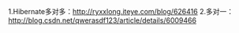 1.Hibernate多对多：http://ryxxlong.iteye.com/blog/626416
2.多对一：http://blog.csdn.net/qwerasdf123/article/details/6009466

